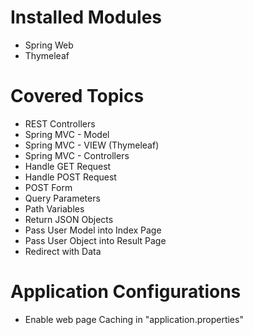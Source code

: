 Installed Modules
=================
- Spring Web
- Thymeleaf

Covered Topics
==============
- REST Controllers
- Spring MVC - Model
- Spring MVC - VIEW (Thymeleaf)
- Spring MVC - Controllers
- Handle GET Request
- Handle POST Request
- POST Form
- Query Parameters
- Path Variables
- Return JSON Objects 
- Pass User Model into Index Page
- Pass User Object into Result Page
- Redirect with Data

Application Configurations
==========================
- Enable web page Caching in "application.properties"